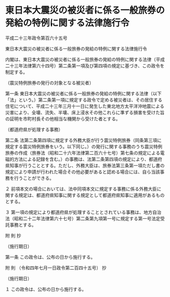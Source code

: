 # 東日本大震災の被災者に係る一般旅券の発給の特例に関する法律施行令

平成二十三年政令第百六十五号

東日本大震災の被災者に係る一般旅券の発給の特例に関する法律施行令

内閣は、東日本大震災の被災者に係る一般旅券の発給の特例に関する法律（平成二十三年法律第六十四号）第二条第一項及び第四項の規定に基づき、この政令を制定する。

（震災特例旅券の発行の対象となる被災者）

第一条 東日本大震災の被災者に係る一般旅券の発給の特例に関する法律（以下「法」という。）第二条第一項に規定する政令で定める被災者は、その居住する住宅について、平成二十三年三月十一日に発生した東北地方太平洋沖地震による災害により、全壊、流失、半壊、床上浸水その他これらに準ずる損害を受けた旨の証明を市町村長その他相当な機関から受けた者とする。

（都道府県が処理する事務）

第二条 法第二条第四項に規定する外務大臣が行う震災特例旅券（同条第三項に規定する震災特例旅券をいう。以下同じ。）の発行に関する事務のうち震災特例旅券の作成（旅券法（昭和二十六年法律第二百六十七号）第七条の規定による電磁的方法による記録を含む。）の事務は、法第二条第四項の規定により、都道府県知事が行うこととする。ただし、外務大臣は、旅券法第三条第一項ただし書の規定により申請が行われた場合その他必要があると認める場合には、自ら当該事務を行うことができる。

２ 前項本文の場合においては、法中同項本文に規定する事務に係る外務大臣に関する規定は、都道府県知事に関する規定として都道府県知事に適用があるものとする。

３ 第一項の規定により都道府県が処理することとされている事務は、地方自治法（昭和二十二年法律第六十七号）第二条第九項第一号に規定する第一号法定受託事務とする。

附 則 抄

（施行期日）

第一条 この政令は、公布の日から施行する。

附 則 （令和四年七月一日政令第二百四十五号） 抄

（施行期日）

１ この政令は、公布の日から施行する。
